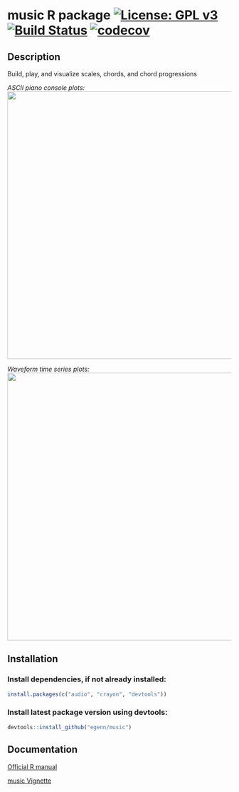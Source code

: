 **music** R package [![License: GPL v3](https://img.shields.io/badge/License-GPLv3-blue.svg)](https://www.gnu.org/licenses/gpl-3.0) [![Build Status](https://travis-ci.com/egenn/music.svg?branch=master)](https://travis-ci.com/egenn/music) [![codecov](https://codecov.io/gh/egenn/music/branch/master/graph/badge.svg)](https://codecov.io/gh/egenn/music)
======================

## Description
Build, play, and visualize scales, chords, and chord progressions

_ASCII piano console plots:_  
<img align = "center" src="http://egenn.github.io/imgs/music_cplot.png" width="600">


_Waveform time series plots:_  
<img align = "center" src="http://egenn.github.io/imgs/music_mplot_C4minor.png" width="600">


## Installation
### Install dependencies, if not already installed:
```r
install.packages(c("audio", "crayon", "devtools"))
```
### Install latest package version using devtools:
```r
devtools::install_github("egenn/music")
```

## Documentation
[Official R manual](https://egenn.github.io/docs/music.pdf)

[music Vignette](https://egenn.github.io/music/music-vignette)
